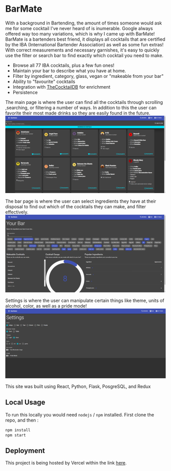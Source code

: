 # BarMate

With a background in Bartending, the amount of times someone would ask me for some cocktail I've never heard of is inumerable. Google always offered way too many variations, which is why I came up with BarMate!
BarMate is a bartenders best friend, it displays all cocktails that are certified by the IBA (International Bartender Association) as well as some fun extras! With correct measurements and necessary garnishes, it's easy to quickly use the filter or search bar to find exactly which cocktail you need to make.

- Browse all 77 IBA cocktails, plus a few fun ones!
- Maintain your bar to describe what you have at home.
- Filter by ingredient, category, glass, vegan or "makeable from your bar"
- Ability to "favourite" cocktails
- Integration with [TheCocktailDB](https://www.thecocktaildb.com/) for enrichment
- Persistence

The main page is where the user can find all the cocktails through scrolling ,searching, or filtering a number of ways. In addition to this the user can favorite their most made drinks so they are easily found in the future.
![Screenshot](/public/Screenshot1.png?raw=true)

The bar page is where the user can select ingredients they have at their disposal to find out which of the cocktails they can make, and filter effectively.
![Screenshot](/public/Screenshot2.png?raw=true)

Settings is where the user can manipulate certain things like theme, units of alcohol, color, as well as a pride mode!
![Screenshot](/public/Screenshot3.png?raw=true)

This site was built using React, Python, Flask, PosgreSQL, and Redux

## Local Usage

To run this locally you would need `nodejs` / `npm` installed. First clone the repo, and then :

```
npm install
npm start
```

## Deployment

This project is being hosted by Vercel within the link [here](https://bar-mate-4fpe.vercel.app/cocktails).
